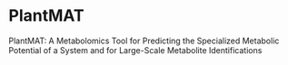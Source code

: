 ﻿# PlantMAT

PlantMAT: A Metabolomics Tool for Predicting the Specialized 
 Metabolic Potential of a System and for Large-Scale Metabolite 
 Identifications
